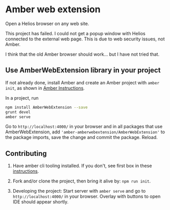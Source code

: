 # Amber web extension

Open a Helios browser on any web site.

This project has failed. I could not get a popup window with Helios connected to the external web page. This is due to web security issues, not Amber.

I think that the old Amber browser should work... but I have not tried that.


## Use AmberWebExtension library in your project

If not already done, install Amber and create an Amber project with `amber init`,
as shown in [Amber Instructions](https://lolg.it/amber/amber#prerequisities).

In a project, run

```sh
npm install AmberWebExtension --save
grunt devel
amber serve
```

Go to `http://localhost:4000/` in your browser and
in all packages that use AmberWebExtension,
add `'amber-amberwebextension/AmberWebExtension'` to the package imports,
save the change and commit the package. Reload.

## Contributing

  1. Have amber cli tooling installed. If you don't, see first box in these [instructions](https://lolg.it/amber/amber#getting-amber-and-setting-up-an-initial-project).

  1. Fork and/or clone the project, then bring it alive by: `npm run init`.

  1. Developing the project: Start server with `amber serve` and go to `http://localhost:4000/` in your browser. Overlay with buttons to open IDE should appear shortly.
